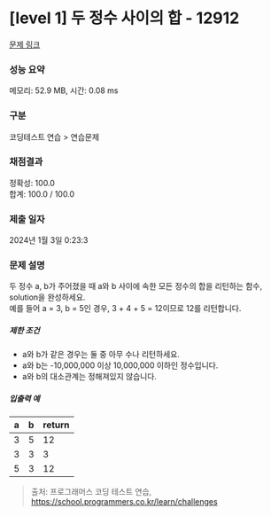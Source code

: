 # [level 1] 두 정수 사이의 합 - 12912 

[문제 링크](https://school.programmers.co.kr/learn/courses/30/lessons/12912) 

### 성능 요약

메모리: 52.9 MB, 시간: 0.08 ms

### 구분

코딩테스트 연습 > 연습문제

### 채점결과

정확성: 100.0<br/>합계: 100.0 / 100.0

### 제출 일자

2024년 1월 3일 0:23:3

### 문제 설명

<p>두 정수 a, b가 주어졌을 때 a와 b 사이에 속한 모든 정수의 합을 리턴하는 함수, solution을 완성하세요. <br>
예를 들어 a = 3, b = 5인 경우, 3 + 4 + 5 = 12이므로 12를 리턴합니다.</p>

<h5>제한 조건</h5>

<ul>
<li>a와 b가 같은 경우는 둘 중 아무 수나 리턴하세요.</li>
<li>a와 b는 -10,000,000 이상 10,000,000 이하인 정수입니다.</li>
<li>a와 b의 대소관계는 정해져있지 않습니다.</li>
</ul>

<h5>입출력 예</h5>
<table class="table">
        <thead><tr>
<th>a</th>
<th>b</th>
<th>return</th>
</tr>
</thead>
        <tbody><tr>
<td>3</td>
<td>5</td>
<td>12</td>
</tr>
<tr>
<td>3</td>
<td>3</td>
<td>3</td>
</tr>
<tr>
<td>5</td>
<td>3</td>
<td>12</td>
</tr>
</tbody>
      </table>

> 출처: 프로그래머스 코딩 테스트 연습, https://school.programmers.co.kr/learn/challenges